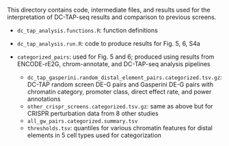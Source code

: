 This directory contains code, intermediate files, and results used for the interpretation of DC-TAP-seq results and comparison to previous screens.


- `dc_tap_analysis.functions.R`: function definitions
- `dc_tap_analysis.run.R`: code to produce results for Fig. 5, 6, S4a

- `categorized_pairs`: used for Fig. 5 and 6; produced using results from ENCODE-rE2G, chrom-annotate, and DC-TAP-seq analysis pipelines
  - `dc_tap_gasperini.random_distal_element_pairs.categorized.tsv.gz`: DC-TAP random screen DE-G pairs and Gasperini DE-G pairs with chromatin category, promoter class, direct effect rate, and power annotations
  - `other_crispr_screens.categorized.tsv.gz`: same as above but for CRISPR perturbation data from 8 other studies
  - `all_gw_pairs.categorized.summary.tsv`
  - `thresholds.tsv`: quantiles for various chromatin features for distal elements in 5 cell types used for categorization
 


